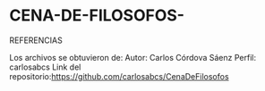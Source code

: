 # CENA-DE-FILOSOFOS-
REFERENCIAS

Los archivos se obtuvieron de: 
Autor: Carlos Córdova Sáenz
Perfil: carlosabcs 
Link del repositorio:https://github.com/carlosabcs/CenaDeFilosofos
